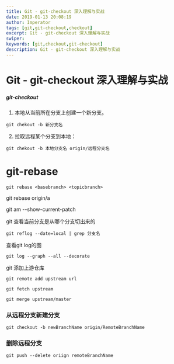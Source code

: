 ```yaml
---
title: Git - git-checkout 深入理解与实战
date: 2019-01-13 20:08:19
author: Imperator
tags: [git,git-checkout,checkout]
excerpt: Git - git-checkout 深入理解与实战
swiper: 
keywords: [git,checkout,git-checkout]
description: Git - git-checkout 深入理解与实战
---
```


# Git - git-checkout 深入理解与实战

##### git-checkout

1. 本地从当前所在分支上创建一个新分支。

``` git
git chekout -b 新分支名
```

2. 拉取远程某个分支到本地：

```git
git chekout -b 本地分支名 origin/远程分支名
``` 

# git-rebase

```git
git rebase <basebranch> <topicbranch>
```

git rebase origin/a

git am --show-current-patch


git 查看当前分支是从哪个分支切出来的

`git reflog --date=local | grep 分支名`

查看git log的图

`git log --graph --all --decorate`

git 添加上游仓库

`git remote add upstream url`

`git fetch upstream`

`git merge upstream/master`

### 从远程分支新建分支

`git checkout -b newBranchName origin/RemoteBranchName`


### 删除远程分支

`git push --delete oriign remoteBranchName`
